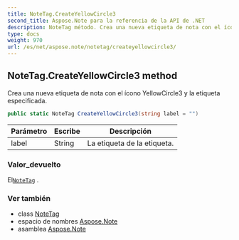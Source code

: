 ```yaml
---
title: NoteTag.CreateYellowCircle3
second_title: Aspose.Note para la referencia de la API de .NET
description: NoteTag método. Crea una nueva etiqueta de nota con el ícono YellowCircle3 y la etiqueta especificada.
type: docs
weight: 970
url: /es/net/aspose.note/notetag/createyellowcircle3/
---
```

## NoteTag.CreateYellowCircle3 method

Crea una nueva etiqueta de nota con el ícono YellowCircle3 y la etiqueta especificada.

```csharp
public static NoteTag CreateYellowCircle3(string label = "")
```

| Parámetro | Escribe | Descripción |
| --- | --- | --- |
| label | String | La etiqueta de la etiqueta. |

### Valor_devuelto

El[`NoteTag`](../) .

### Ver también

* class [NoteTag](../)
* espacio de nombres [Aspose.Note](../../notetag/)
* asamblea [Aspose.Note](../../../)


